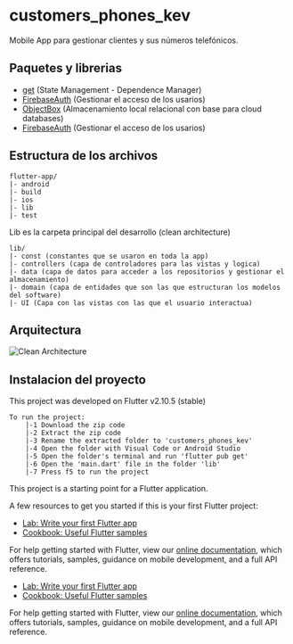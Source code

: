 # customers_phones_kev

Mobile App para gestionar clientes y sus números telefónicos.

## Paquetes y librerias

- [get](https://pub.dev/packages/get) (State Management - Dependence Manager)
- [FirebaseAuth](https://pub.dev/packages/firebase_auth) (Gestionar el acceso de los usarios)
- [ObjectBox](https://pub.dev/packages/objectbox) (Almacenamiento local relacional con base para cloud databases)
- [FirebaseAuth](https://pub.dev/packages/firebase_auth) (Gestionar el acceso de los usarios)

## Estructura de los archivos
```
flutter-app/
|- android
|- build
|- ios
|- lib
|- test
```
Lib es la carpeta principal del desarrollo (clean architecture)
```
lib/
|- const (constantes que se usaron en toda la app)
|- controllers (capa de controladores para las vistas y logica)
|- data (capa de datos para acceder a los repositorios y gestionar el almacenamiento)
|- domain (capa de entidades que son las que estructuran los modelos del software)
|- UI (Capa con las vistas con las que el usuario interactua)
```

## Arquitectura
![Clean Architecture](https://miro.medium.com/max/772/0*ucLr51LpOICwon4Q.jpg)

## Instalacion del proyecto
This project was developed on Flutter v2.10.5 (stable)
```
To run the project:
    |-1 Download the zip code
    |-2 Extract the zip code
    |-3 Rename the extracted folder to 'customers_phones_kev'
    |-4 Open the folder with Visual Code or Android Studio
    |-5 Open the folder's terminal and run 'flutter pub get'
    |-6 Open the 'main.dart' file in the folder 'lib'
    |-7 Press f5 to run the project
```


This project is a starting point for a Flutter application.

A few resources to get you started if this is your first Flutter project:

- [Lab: Write your first Flutter app](https://flutter.dev/docs/get-started/codelab)
- [Cookbook: Useful Flutter samples](https://flutter.dev/docs/cookbook)

For help getting started with Flutter, view our
[online documentation](https://flutter.dev/docs), which offers tutorials,
samples, guidance on mobile development, and a full API reference.


- [Lab: Write your first Flutter app](https://flutter.dev/docs/get-started/codelab)
- [Cookbook: Useful Flutter samples](https://flutter.dev/docs/cookbook)

For help getting started with Flutter, view our
[online documentation](https://flutter.dev/docs), which offers tutorials,
samples, guidance on mobile development, and a full API reference.
